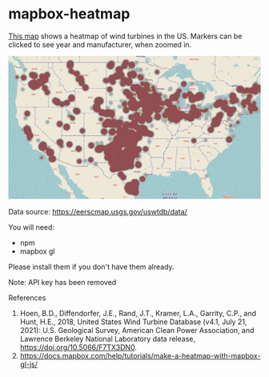 # mapbox-heatmap

[This map](https://kimberashman.com/projects/wt-map/index.html) shows a heatmap of wind turbines in the US. Markers can be clicked to see year and manufacturer, when zoomed in. 

![demo](demo.png)

Data source: 
https://eerscmap.usgs.gov/uswtdb/data/

You will need:

* npm 
* mapbox gl 

Please install them if you don't have them already.

Note: API key has been removed

References 
1. Hoen, B.D., Diffendorfer, J.E., Rand, J.T., Kramer, L.A., Garrity, C.P., and Hunt, H.E., 2018, United States Wind Turbine Database (v4.1, July 21, 2021): U.S. Geological Survey, American Clean Power Association, and Lawrence Berkeley National Laboratory data release, https://doi.org/10.5066/F7TX3DN0.
2. https://docs.mapbox.com/help/tutorials/make-a-heatmap-with-mapbox-gl-js/

